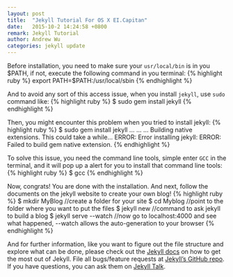 ```yaml
---
layout: post
title:  "Jekyll Tutorial For OS X EI.Capitan"
date:   2015-10-2 14:24:58 +0800
remark: Jekyll Tutorial
author: Andrew Wu
categories: jekyll update
---
```


Before installation, you need to make sure your `usr/local/bin` is in you $PATH, if not, execute the following command in you terminal:
{% highlight ruby %}
export PATH=$PATH:/usr/local/sbin
{% endhighlight %}

And to avoid any sort of this access issue, when you install `jekyll`, use `sudo` command like:
{% highlight ruby %}
$  sudo gem install jekyll
{% endhighlight %}

Then, you might encounter this problem when you tried to install jekyll:
{% highlight ruby %}
$ sudo gem install jekyll
...
...
...
Building native extensions. This could take a while...
ERROR: Error installing jekyll:
ERROR: Failed to build gem native extension.
{% endhighlight %}

To solve this issue, you need the command line tools, simple enter `GCC` in the terminal, and it will pop up a alert for you to install that command line tools:
{% highlight ruby %}
$ gcc
{% endhighlight %}

Now, congrats! You are done with the installation. And next, follow the documents on the jekyll website to create your own blog!
{% highlight ruby %}
$ mkdir MyBlog                   //create a folder for your site
$ cd Myblog                      //point to the folder where you want to put the files
$ jekyll new                     //command to ask jekyll to build a blog 
$ jekyll serve --watch           //now go to localhost:4000 and see what happened, --watch allows the auto-generation to your browser
{% endhighlight %}


And for further information, like you want to figure out the file structure and explore what can be done, please check out the [Jekyll docs][jekyll-docs] on how to get the most out of Jekyll. File all bugs/feature requests at [Jekyll’s GitHub repo][jekyll-gh]. If you have questions, you can ask them on [Jekyll Talk][jekyll-talk].

[jekyll-docs]: http://jekyllrb.com/docs/home
[jekyll-gh]:   https://github.com/jekyll/jekyll
[jekyll-talk]: https://talk.jekyllrb.com/
